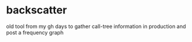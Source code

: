 # backscatter
old tool from my gh days to gather call-tree information in production and post a frequency graph
